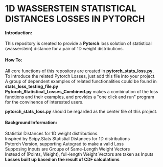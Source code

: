 # 1D WASSERSTEIN STATISTICAL DISTANCES LOSSES IN PYTORCH
#### Introduction:
This repository is created to provide a **Pytorch** loss solution of statistical (wasserstein) distance for a pair of 1D weight distributions.

#### How To:
All core functions of this repository are created in **pytorch_stats_loss.py**. To introduce the related Pytorch Losses, just add this file into your project.  
A group of dependent examples of related functionalities could be found in **stats_loss_testing_file.py**  
**Pytorch_Statistical_Losses_Combined.py** makes a combination of the loss functions and their examples, and provides a "one click and run" program for the convinence of interested users.  

**pytorch_stats_loss.py** should be regarded as the center file of this project. 

#### Background Information:
Statistial Distances for 1D weight distributions  
Inspired by Scipy.Stats Statistial Distances for 1D distributions  
Pytorch Version, supporting Autograd to make a valid Loss  
Supposing Inputs are Groups of Same-Length Weight Vectors  
Instead of (Points, Weight), full-length Weight Vectors are taken as Inputs  
**Losses built up based on the result of CDF calculations**  
